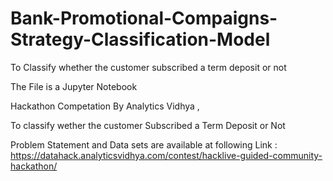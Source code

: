 # Bank-Promotional-Compaigns-Strategy-Classification-Model
To Classify whether the customer subscribed a term deposit or not 


The File is a Jupyter Notebook 

Hackathon Competation By Analytics Vidhya ,

To classify wether the customer Subscribed a Term Deposit or Not 

Problem Statement and Data sets are available at following Link :
https://datahack.analyticsvidhya.com/contest/hacklive-guided-community-hackathon/

